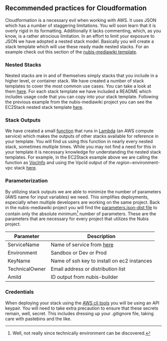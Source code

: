 ﻿## Recommended practices for Cloudformation
Cloudformation is a necessary evil when working with AWS. It uses JSON which has a number of staggering limitations. You will soon learn that it is overly rigid in its formatting. Additionally it lacks commenting, which, as you know, is a rather atrocious limitation. In an effort to limit your exposure to JSON we have adopted a nested stack model. Basically you will create a stack template which will use these ready made nested stacks. For an example check out this section of the [nubis-mediawiki template](https://github.com/Nubisproject/nubis-mediawiki/blob/master/nubis/cloudformation/main.json#L70).

### Nested Stacks
Nested stacks are in and of themselves simply stacks that you include in a higher level, or container stack. We have created a number of stack templates to cover the most common use cases. You can take a look at them [here](https://github.com/Nubisproject/nubis-stacks). For each stack template we have included a README which includes usage code that you can copy into your stack template. Following the previous example from the nubis-mediawiki project you can see the EC2Stack nested stack template [here](https://github.com/Nubisproject/nubis-stacks/blob/master/ec2.template).

### Stack Outputs
We have created a small [function](https://github.com/Nubisproject/nubis-stacks/blob/master/lambda/LookupStackOutputs/LookupStackOutputs.README.md) that runs in [Lambda](http://aws.amazon.com/lambda/) (an AWS compute service) which makes the outputs of other stacks available for reference in your template. You will find us using this function in nearly every nested stack, sometimes multiple times. While you may not find a need for this in your template it is necessary knowledge for understanding the nested stack templates. For example, in the EC2Stack example above we are calling the function as [VpcInfo](https://github.com/Nubisproject/nubis-stacks/blob/master/ec2.template#L48) and using the VpcId output of the $region-$environment-vpc stack [here](https://github.com/Nubisproject/nubis-stacks/blob/master/ec2.template#L73).

### Parameterization
By utilizing stack outputs we are able to minimize the number of parameters (AWS name for input variables) we need. This simplifies deployments, especially when multiple developers are working on the same project. Back in the nubis-mediawiki project you will find the [parameters.json-dist file](https://github.com/Nubisproject/nubis-mediawiki/blob/master/nubis/cloudformation/parameters.json-dist) to contain only the absolute minimum[^minimum] number of parameters. These are the parameters that are necessary for every project that utilizes the Nubis project.

| Parameter     | Description |
|---------------|-------------|
|ServiceName    | Name of service from [here](https://inventory.mozilla.org/en-US/core/service/)
|Environment    | Sandbox or Dev or Prod
|KeyName        | Name of ssh key to install on ec2 instances
|TechnicalOwner | Email address or distribution list
|AmiId          | ID output from nubis-builder

### Credentials
When deploying your stack using the [AWS cli tools](http://aws.amazon.com/cli/) you will be using an API keypair. You will need to take extra precaution to ensure that these secrets remain, well, secret. This includes dressing up your .gitignore file, taking care with pastebins and the like.

[^minimum]: Well, not really since technically environment can be discovered.
